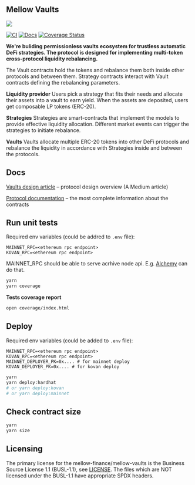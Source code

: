 ## Mellow Vaults

![](images/bg.png)

[![CI](https://github.com/mellow-finance/mellow-vaults/actions/workflows/ci.yml/badge.svg)](https://github.com/mellow-finance/mellow-vaults/tree/main/test)
[![Docs](https://github.com/mellow-finance/mellow-vaults/actions/workflows/main.yml/badge.svg)](https://docs.mellow.finance)
[![Coverage Status](https://coveralls.io/repos/github/mellow-finance/mellow-vaults/badge.svg?branch=main)](https://coveralls.io/github/mellow-finance/mellow-vaults?branch=main)

**We're buliding permissionless vaults ecosystem for trustless automatic DeFi strategies.
The protocol is designed for implementing multi-token cross-protocol liquidity rebalancing.**

The Vault contracts hold the tokens and rebalance them both inside other protocols and between them. Strategy contracts interact with Vault contracts defining the rebalancing parameters.

**Liquidity provider**
Users pick a strategy that fits their needs and allocate their assets into a vault to earn yield. When the assets are deposited, users get composable LP tokens (ERC-20).

**Strategies**
Strategies are smart-contracts that implement the models to provide effective liquidity allocation. Different market events can trigger the strategies to initiate rebalance.

**Vaults**
Vaults allocate multiple ERC-20 tokens into other DeFi protocols and rebalance the liquidity in accordance with Strategies inside and between the protocols.

## Docs

[Vaults design article](https://mellowprotocol.medium.com/mellow-protocol-vaults-design-ed09bed7b869) – protocol design overview (A Medium article)

[Protocol documentation](https://docs.mellow.finance/) – the most complete information about the contracts

## Run unit tests

Required env variables (could be addred to `.env` file):

```
MAINNET_RPC=<ethereum rpc endpoint>
KOVAN_RPC=<ethereum rpc endpoint>
```

MAINNET_RPC should be able to serve acrhive node api. E.g. [Alchemy](https://www.alchemy.com/) can do that.

```bash
yarn
yarn coverage
```

**Tests coverage report**

```bash
open coverage/index.html
```

## Deploy

Required env variables (could be added to `.env` file):

```
MAINNET_RPC=<ethereum rpc endpoint>
KOVAN_RPC=<ethereum rpc endpoint>
MAINNET_DEPLOYER_PK=0x.... # for mainnet deploy
KOVAN_DEPLOYER_PK=0x.... # for kovan deploy
```

```bash
yarn
yarn deploy:hardhat
# or yarn deploy:kovan
# or yarn deploy:mainnet
```

## Check contract size

```bash
yarn
yarn size
```

## Licensing

The primary license for the mellow-finance/mellow-vaults is the Business Source License 1.1 (BUSL-1.1), see [LICENSE](https://github.com/mellow-finance/mellow-vaults/blob/main/licenses/LICENSE). The files which are NOT licensed under the BUSL-1.1 have appropriate SPDX headers.
